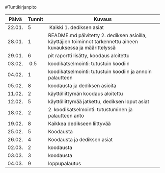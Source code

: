 #Tuntikirjanpito

Päivä | Tunnit | Kuvaus
----- | ------ | ------
22.01. | 5 | Kaikki 1. dediksen asiat
28.01. | 1 | README.md päivitetty 2. dediksen asioilla, käyttäjien toiminnot tarkennettu aiheen kuvauksessa ja määrittelyssä
29.01. | 6 | pit raportti lisätty, koodaus aloitettu
03.02. | 0.5 | koodikatselmointi: tutustuin koodiin
04.02. | 1 | koodikatselmointi: tutustuin koodiin ja annoin palautteen
05.02. | 8 | koodausta ja dediksen asioita
11.02. | 2 | käyttöliittymän koodaus aloitettu
12.02. | 5 | käyttöliittymää jatkettu, dediksen loput asiat
18.02. | 2 | 2. koodikatselmointi: tutustuminen ja palautteen anto
19.02. | 8 | Kaikkea dedikseen liittyvää
25.02. | 5 | Koodausta
26.02. | 4 | Koodausta ja dediksen asiat
02.03. | 2 | koodausta
03.03. | 3 | koodausta
04.03. | 9 | loppupalautus
